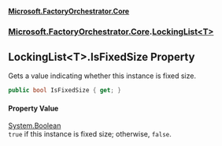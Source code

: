 #### [Microsoft.FactoryOrchestrator.Core](./Microsoft-FactoryOrchestrator-Core.md 'Microsoft.FactoryOrchestrator.Core')
### [Microsoft.FactoryOrchestrator.Core](./Microsoft-FactoryOrchestrator-Core.md 'Microsoft.FactoryOrchestrator.Core').[LockingList&lt;T&gt;](./Microsoft-FactoryOrchestrator-Core-LockingList-T-.md 'Microsoft.FactoryOrchestrator.Core.LockingList&lt;T&gt;')
## LockingList&lt;T&gt;.IsFixedSize Property
Gets a value indicating whether this instance is fixed size.  
```csharp
public bool IsFixedSize { get; }
```
#### Property Value
[System.Boolean](https://docs.microsoft.com/en-us/dotnet/api/System.Boolean 'System.Boolean')  
`true` if this instance is fixed size; otherwise, `false`.  

